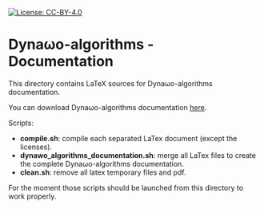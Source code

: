 <!--
    Except where otherwise noted, content in this documentation is Copyright (c)
    2022, RTE (http://www.rte-france.com) and licensed under a
    CC-BY-4.0 (https://creativecommons.org/licenses/by/4.0/)
    license. All rights reserved.
-->
[![License: CC-BY-4.0](https://img.shields.io/badge/License-CC%20BY%204.0-lightgrey.svg)](https://creativecommons.org/licenses/by/4.0/)

# Dyna&omega;o-algorithms - Documentation

This directory contains LaTeX sources for Dyna&omega;o-algorithms documentation.

You can download Dyna&omega;o-algorithms documentation [here](https://github.com/dynawo/dynawo-algorithms/releases/download/v1.3.1/DynawoAlgorithmsDocumentation.pdf).

Scripts:
* **compile.sh**: compile each separated LaTex document (except the licenses).
* **dynawo_algorithms_documentation.sh**: merge all LaTex files to create the complete Dyna&omega;o-algorithms documentation.
* **clean.sh**: remove all latex temporary files and pdf.

For the moment those scripts should be launched from this directory to work properly.
